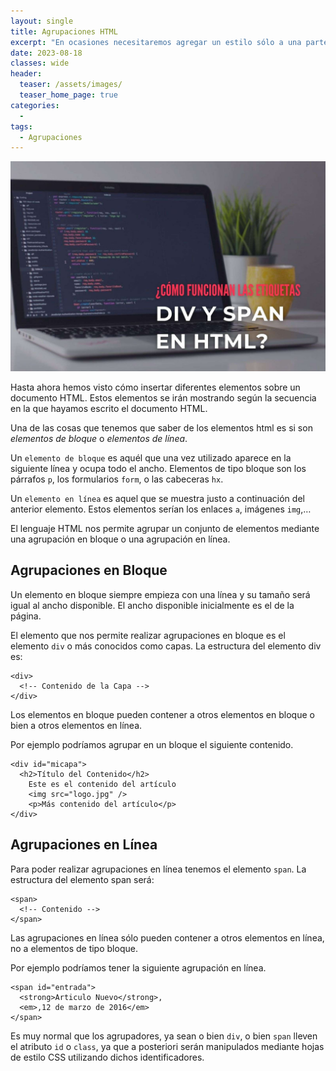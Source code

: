 ```yaml
---
layout: single
title: Agrupaciones HTML
excerpt: "En ocasiones necesitaremos agregar un estilo sólo a una parte del contenido de nuestro sitio web, o por necesidades de organización, tendremos que organizar nuestro artículo por bloques, en fin, tantas utilidades que se le puede agregar a este tipo de agrupaciones que se explicarán poco a poco."
date: 2023-08-18
classes: wide
header:
  teaser: /assets/images/
  teaser_home_page: true
categories:
  - 
tags:
  - Agrupaciones
---
```


<center>
    <img src='./../assets/images/Agrupaciones/Intro.jpg'>
</center>

Hasta ahora hemos visto cómo insertar diferentes elementos sobre un documento HTML. Estos elementos se irán mostrando según la secuencia en la que hayamos escrito el documento HTML.

Una de las cosas que tenemos que saber de los elementos html es si son *elementos de bloque* o *elementos de línea*.

Un `elemento de bloque` es aquél que una vez utilizado aparece en la siguiente línea y ocupa todo el ancho. Elementos de tipo bloque son los párrafos `p`, los formularios `form`, o las cabeceras `hx`.

Un `elemento en línea` es aquel que se muestra justo a continuación del anterior elemento. Estos elementos serían los enlaces `a`, imágenes `img`,…

El lenguaje HTML nos permite agrupar un conjunto de elementos mediante una agrupación en bloque o una agrupación en línea.

## Agrupaciones en Bloque

Un elemento en bloque siempre empieza con una línea y su tamaño será igual al ancho disponible. El ancho disponible inicialmente es el de la página.

El elemento que nos permite realizar agrupaciones en bloque es el elemento `div` o más conocidos como capas. La estructura del elemento div es:

```text
<div>
  <!-- Contenido de la Capa -->
</div>
```

Los elementos en bloque pueden contener a otros elementos en bloque o bien a otros elementos en línea.

Por ejemplo podríamos agrupar en un bloque el siguiente contenido.

```text
<div id="micapa">
  <h2>Título del Contenido</h2>
    Este es el contenido del artículo
    <img src="logo.jpg" />
    <p>Más contenido del artículo</p>
</div>
```

## Agrupaciones en Línea

Para poder realizar agrupaciones en línea tenemos el elemento `span`. La estructura del elemento span será:

```text
<span>
  <!-- Contenido -->
</span>
```

Las agrupaciones en línea sólo pueden contener a otros elementos en línea, no a elementos de tipo bloque.

Por ejemplo podríamos tener la siguiente agrupación en línea.

```text
<span id="entrada">
  <strong>Articulo Nuevo</strong>,
  <em>,12 de marzo de 2016</em>
</span>
```

Es muy normal que los agrupadores, ya sean o bien `div`, o bien `span` lleven el atributo `id` o `class`, ya que a posteriori serán manipulados mediante hojas de estilo CSS utilizando dichos identificadores.
